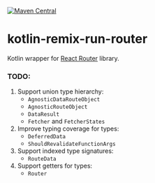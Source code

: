 [![Maven Central](https://img.shields.io/maven-central/v/org.jetbrains.kotlin-wrappers/kotlin-remix-run-router)](https://mvnrepository.com/artifact/org.jetbrains.kotlin-wrappers/kotlin-remix-run-router)

# kotlin-remix-run-router

Kotlin wrapper for [React Router](https://remix.run/docs/en/v1/other-api/react-router) library.

### TODO:

1) Support union type hierarchy:
    * `AgnosticDataRouteObject`
    * `AgnosticRouteObject`
    * `DataResult`
    * `Fetcher` and `FetcherStates`
2) Improve typing coverage for types:
    * `DeferredData`
    * `ShouldRevalidateFunctionArgs`
3) Support indexed type signatures:
    * `RouteData`
4) Support getters for types:
    * `Router`


